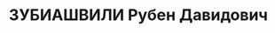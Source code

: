 ---
title: ЗУБИАШВИЛИ Рубен Давидович
description: "Род. в 1902, г. Тбилиси, армянин. Место проживания: г. Тбилиси, ул.\
  \ Мясникова № 109. Род занятий: до ареста механик Новой обувной фабрики. \n  Осужден\
  \ Тройкой при НКВД ГССР 10.11.1937. Мера наказания: расстрел с конфискацией личного\
  \ имущества. Дата расстрела: 12.11.1937"
---